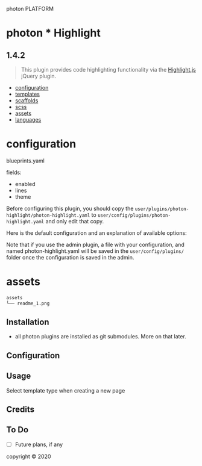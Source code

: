 photon PLATFORM


# photon * Highlight

## 1.4.2
> This plugin provides code highlighting functionality via the [Highlight.js](https://highlightjs.org/) jQuery plugin.
- [configuration](#configuration)
- [templates](#templates)
- [scaffolds](#scaffolds)
- [scss](#scss)
- [assets](#assets)
- [languages](#languages)

# configuration
blueprints.yaml

fields:
 - enabled
 - lines
 - theme

Before configuring this plugin, you should copy the `user/plugins/photon-highlight/photon-highlight.yaml` to `user/config/plugins/photon-highlight.yaml` and only edit that copy.

Here is the default configuration and an explanation of available options:

Note that if you use the admin plugin, a file with your configuration, and named photon-highlight.yaml will be saved in the `user/config/plugins/` folder once the configuration is saved in the admin.


# assets

```sh
assets
└── readme_1.png
```


## Installation

- all photon plugins are installed as git submodules. More on that later.



## Configuration


## Usage

Select template type when creating a new page

## Credits


## To Do

- [ ] Future plans, if any


copyright &copy; 2020
